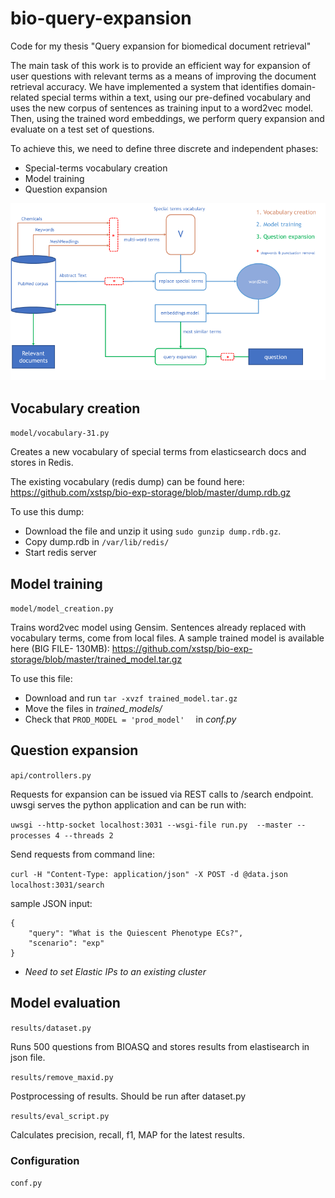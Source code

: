 # bio-query-expansion
Code for my thesis "Query expansion for biomedical document retrieval"

The main task of this work is to provide an efficient way for expansion of user questions with relevant terms as a means of improving the document retrieval accuracy. We have implemented a system that identifies domain-related special terms within a text, using our pre-defined vocabulary and uses the new corpus of sentences as training input to a word2vec model. Then, using the trained word embeddings, we perform query expansion and evaluate on a test set of questions.

To achieve this, we need to define three discrete and independent phases:
* Special-terms vocabulary creation
* Model training
* Question expansion

![method](/var/method.png)


## Vocabulary creation
```model/vocabulary-31.py```

Creates a new vocabulary of special terms from elasticsearch docs and stores in Redis.

The existing vocabulary (redis dump) can be found here: https://github.com/xstsp/bio-exp-storage/blob/master/dump.rdb.gz

To use this dump:
* Download the file and unzip it using ```sudo gunzip dump.rdb.gz```.
* Copy dump.rdb in ```/var/lib/redis/```
* Start redis server


## Model training
```model/model_creation.py```

Trains word2vec model using Gensim. Sentences already replaced with vocabulary terms, come from local files.
A sample trained model is available here (BIG FILE- 130MB): https://github.com/xstsp/bio-exp-storage/blob/master/trained_model.tar.gz

To use this file:
* Download and run ```tar -xvzf trained_model.tar.gz```
* Move the files in *trained_models/*
* Check that ```PROD_MODEL = 'prod_model'  ``` in *conf.py*


## Question expansion
```api/controllers.py```

Requests for expansion can be issued via REST calls to /search endpoint. uwsgi serves the python application and can be run with:

```uwsgi --http-socket localhost:3031 --wsgi-file run.py  --master --processes 4 --threads 2```

Send requests from command line:

```curl -H "Content-Type: application/json" -X POST -d @data.json localhost:3031/search```

sample JSON input:
```
{
	"query": "What is the Quiescent Phenotype ECs?",
	"scenario": "exp"
}
```
* *Need to set Elastic IPs to an existing cluster*

## Model evaluation
```results/dataset.py```

Runs 500 questions from BIOASQ and stores results from elastisearch in json file.

```results/remove_maxid.py```

Postprocessing of results. Should be run after dataset.py

```results/eval_script.py```

Calculates precision, recall, f1, MAP for the latest results.



### Configuration
```conf.py```

